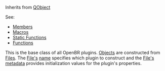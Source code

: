 <!-- OBJECT -->

Inherits from [QObject][QObject]

See:

* [Members](members.md)
* [Macros](macros.md)
* [Static Functions](statics.md)
* [Functions](functions.md)

This is the base class of all OpenBR plugins. [Objects](object.md) are constructed from [Files](../file/file.md). The [File's](../file/file.md) [name](../file/members.md#name) specifies which plugin to construct and the [File's](../file/file.md) [metadata](../file/members.md#m_metadata) provides initialization values for the plugin's properties.

<!-- Links -->
[QObject]: http://doc.qt.io/qt-5/QObject.html "QObject"
